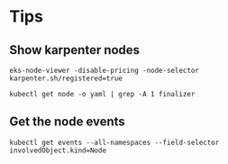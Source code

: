 # Tips

## Show karpenter nodes

```shell
eks-node-viewer -disable-pricing -node-selector karpenter.sh/registered=true
```

```shell
kubectl get node -o yaml | grep -A 1 finalizer
```

## Get the node events

```shell
kubectl get events --all-namespaces --field-selector involvedObject.kind=Node
```
